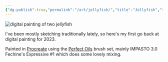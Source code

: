 ```yaml
---
{"dg-publish":true,"permalink":"/art/jellyfish/","title":"Jellyfish","tags":["art"],"created":"2023-01-24T15:44:06.235+08:00","updated":"2023-11-01T13:25:24.361+08:00"}
---
```



![digital painting of two jellyfish](/img/user/assets/jellyfish.jpeg)

I've been mostly sketching traditionally lately, so here's my first go back at digital painting for 2023.

Painted in [Procreate](https://procreate.com/) using the [Perfect Oils](https://creativemarket.com/Ldarro/6441075-Perfect-OILS-87-brushes-4PROCREATE) brush set, mainly IMPASTO 3.0 Fechine's Expressive #1 which does some lovely mixing.